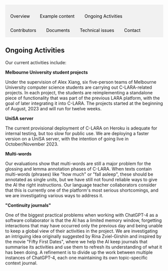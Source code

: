 <div style="overflow: hidden; background-color: #f1f1f1;">

  <a href="index.html" style="float: left; display: block; color: black; text-align: center; padding: 14px 16px; text-decoration: none;">Overview</a>
  <a href="examples.html" style="float: left; display: block; color: black; text-align: center; padding: 14px 16px; text-decoration: none;">Example content</a>
  <a href="ongoing_activities.html" style="float: left; display: block; color: black; text-align: center; padding: 14px 16px; text-decoration: none;">Ongoing Activities</a>
  <a href="collaborators.html" style="float: left; display: block; color: black; text-align: center; padding: 14px 16px; text-decoration: none;">Contributors</a>
  <a href="documents.html" style="float: left; display: block; color: black; text-align: center; padding: 14px 16px; text-decoration: none;">Documents</a>
  <a href="performance.html" style="float: left; display: block; color: black; text-align: center; padding: 14px 16px; text-decoration: none;">Technical issues</a>
  <a href="contact.html" style="float: left; display: block; color: black; text-align: center; padding: 14px 16px; text-decoration: none;">Contact</a>

</div>

## Ongoing Activities

Our current activities include:

**Melbourne University student projects**

Under the supervision of Alex Xiang, six five-person teams of Melbourne University computer science students are 
carrying out C-LARA-related projects. In each project, the students are reimplementing a standalone piece of functionality
that was part of the previous LARA platform, with the goal of later integrating it into C-LARA. 
The projects started at the beginning of August, 2023 and will run for twelve weeks.

**UniSA server**

The current provisional deployment of C-LARA on Heroku is adequate for internal testing, but too slow for public use.
We are deploying a faster version on a UniSA server, with the intention of going live in October/November 2023.

**Multi-words**

Our evaluations show that multi-words are still a major problem for the glossing and lemma annotation phases
of C-LARA. When texts contain multi-words (phrases) like "how much" or "fall asleep", these should be annotated as
single units, but we have still not found reliable ways to give the AI the right instructions. Our language
teacher collaborators consider that this is currently one of the platform's most serious shortcomings, and
we are investigating various ways to address it.

**"Continuity journals"**

One of the biggest practical problems when working with ChatGPT-4 as a software collaborator is that the AI has
a limited memory window, forgetting interactions that may have occurred only the previous day and being unable
to keep a global view of their activities in the project. We are investigating an intriguing idea originally 
suggested by Rina Zviel-Girshin and inspired by the movie "Fifty First Dates", where we help the AI keep journals that 
summarise its activities and use them to refresh its understanding of what it has been doing. A refinement is
to divide up the work between multiple instances of ChatGPT-4, each one maintaining its own topic-specific context
journal.